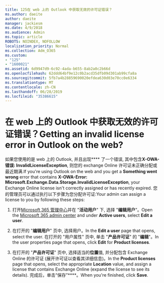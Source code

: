 ```yaml
---
title: 125在 web 上的 Outlook 中获取无效的许可证错误？
ms.author: daeite
author: daeite
manager: jackiesm
ms.date: 4/9/2018
ms.audience: Admin
ms.topic: article
ROBOTS: NOINDEX, NOFOLLOW
localization_priority: Normal
ms.collection: Adm_O365
ms.custom:
- "125"
- "1600021"
ms.assetid: 6d9947d9-6c92-4ada-b655-8ab2a0c2b66d
ms.openlocfilehash: 62ddd64bf9e12c0b2acd35dfb09d301ab99cfa8a
ms.sourcegitcommit: 5fb7a4b28859690020efdea630d03e70cc0e6334
ms.translationtype: MT
ms.contentlocale: zh-CN
ms.lasthandoff: 06/28/2019
ms.locfileid: "35386615"
---
```

# <a name="getting-an-invalid-license-error-in-outlook-on-the-web"></a><span data-ttu-id="66af6-102">在 web 上的 Outlook 中获取无效的许可证错误？</span><span class="sxs-lookup"><span data-stu-id="66af6-102">Getting an invalid license error in Outlook on the web?</span></span>

<span data-ttu-id="66af6-103">如果您使用的是 web 上的 Outlook, 并且出现\*\*\*\* 了一个错误, 其中包含**X-OWA-错误: InvalidLicenseException**, 则您的 exchange Online 许可证未正确分配或最近期满.</span><span class="sxs-lookup"><span data-stu-id="66af6-103">If you're using Outlook on the web and you get a **Something went wrong** error that contains **X-OWA-Error: Microsoft.Exchange.Data.Storage.InvalidLicenseException**, your Exchange Online license isn't correctly assigned or has recently expired.</span></span> <span data-ttu-id="66af6-104">您的管理员可以通过执行以下步骤为您分配许可证:</span><span class="sxs-lookup"><span data-stu-id="66af6-104">Your admin can assign a license to you by following these steps:</span></span>
  
1. <span data-ttu-id="66af6-105">打开[Microsoft 365 管理中心](https://portal.office.com/adminportal/home#/homepage)并在 "**活动用户**" 下, 选择 "**编辑用户**"。</span><span class="sxs-lookup"><span data-stu-id="66af6-105">Open the [Microsoft 365 admin center](https://portal.office.com/adminportal/home#/homepage) and under **Active users**, select **Edit a user**.</span></span>

2. <span data-ttu-id="66af6-106">在打开的 "**编辑用户**" 页中, 选择用户。</span><span class="sxs-lookup"><span data-stu-id="66af6-106">In the **Edit a user** page that opens, select the user.</span></span> <span data-ttu-id="66af6-107">在打开的 "用户属性" 页中, 单击 "**产品许可证**" 的 "**编辑**"。</span><span class="sxs-lookup"><span data-stu-id="66af6-107">In the user properties page that opens, click **Edit** for **Product licenses**.</span></span>

3. <span data-ttu-id="66af6-108">在打开的 "**产品许可证**" 页中, 选择适当的**位置**值, 并分配包含 Exchange Online 的许可证 (展开许可证以查看其详细信息)。</span><span class="sxs-lookup"><span data-stu-id="66af6-108">In the **Product licenses** page that opens, select the appropriate **Location** value, and assign a license that contains Exchange Online (expand the license to see its details).</span></span> <span data-ttu-id="66af6-109">完成后，单击“保存”\*\*\*\*。</span><span class="sxs-lookup"><span data-stu-id="66af6-109">When you're finished, click **Save**.</span></span>
